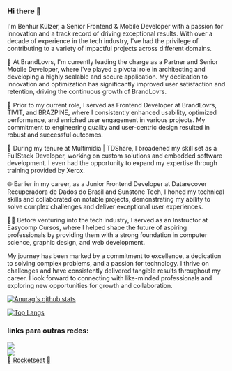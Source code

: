 ### Hi there 👋
I'm Benhur Külzer, a Senior Frontend & Mobile Developer with a passion for innovation and a track record of driving exceptional results. With over a decade of experience in the tech industry, I've had the privilege of contributing to a variety of impactful projects across different domains.

🚀 At BrandLovrs, I'm currently leading the charge as a Partner and Senior Mobile Developer, where I've played a pivotal role in architecting and developing a highly scalable and secure application. My dedication to innovation and optimization has significantly improved user satisfaction and retention, driving the continuous growth of BrandLovrs.

🌟 Prior to my current role, I served as Frontend Developer at BrandLovrs, TIVIT, and BRAZPINE, where I consistently enhanced usability, optimized performance, and enriched user engagement in various projects. My commitment to engineering quality and user-centric design resulted in robust and successful outcomes.

💪 During my tenure at Multimídia | TDShare, I broadened my skill set as a FullStack Developer, working on custom solutions and embedded software development. I even had the opportunity to expand my expertise through training provided by Xerox.

🌐 Earlier in my career, as a Junior Frontend Developer at Datarecover Recuperadora de Dados do Brasil and Sunstone Tech, I honed my technical skills and collaborated on notable projects, demonstrating my ability to solve complex challenges and deliver exceptional user experiences.

👨‍🏫 Before venturing into the tech industry, I served as an Instructor at Easycomp Cursos, where I helped shape the future of aspiring professionals by providing them with a strong foundation in computer science, graphic design, and web development.

My journey has been marked by a commitment to excellence, a dedication to solving complex problems, and a passion for technology. I thrive on challenges and have consistently delivered tangible results throughout my career. I look forward to connecting with like-minded professionals and exploring new opportunities for growth and collaboration.

[![Anurag's github stats](https://github-readme-stats.vercel.app/api?username=BenhurKulzer&show_icons=true&theme=algolia)](https://github.com/anuraghazra/github-readme-stats)

[![Top Langs](https://github-readme-stats.vercel.app/api/top-langs/?username=BenhurKulzer&layout=compact&theme=algolia)](https://github.com/anuraghazra/github-readme-stats)

### links para outras redes:

[<img src="https://img.shields.io/badge/LinkedIn-0077B5?style=for-the-badge&logo=linkedin&logoColor=white" />](https://www.linkedin.com/in/benhur-kulzer-developer/) <br>
[<img src="https://img.shields.io/badge/Instagram-E4405F?style=for-the-badge&logo=instagram&logoColor=white" />](https://www.instagram.com/bsk.dev/) <br>
[🚀 Rocketseat 💜](https://app.rocketseat.com.br/me/benhur-da-silveira-kulzer-1567421565)
